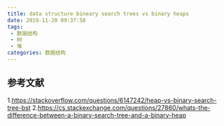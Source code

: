 ```yaml
---
title: data structure bineary search trees vs binary heaps
date: 2019-11-20 09:37:58
tags:
 - 数据结构
 - 树
 - 堆
categories: 数据结构
---
```


## 参考文献
1.https://stackoverflow.com/questions/6147242/heap-vs-binary-search-tree-bst
2.https://cs.stackexchange.com/questions/27860/whats-the-difference-between-a-binary-search-tree-and-a-binary-heap
